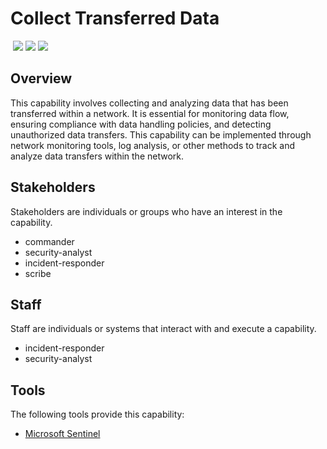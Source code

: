# Collect Transferred Data
&nbsp;![](https://img.shields.io/badge/ID-C2111-blue)&nbsp;![](https://img.shields.io/badge/Phase-Identification_%28P0002%29-blue)&nbsp;![](https://img.shields.io/badge/Category-Network-blue)
## Overview
This capability involves collecting and analyzing data that has been transferred within a network. It is essential for monitoring data flow, ensuring compliance with data handling policies, and detecting unauthorized data transfers. This capability can be implemented through network monitoring tools, log analysis, or other methods to track and analyze data transfers within the network.

## Stakeholders
Stakeholders are individuals or groups who have an interest in the capability.

- commander
- security-analyst
- incident-responder
- scribe

## Staff
Staff are individuals or systems that interact with and execute a capability.

- incident-responder
- security-analyst

## Tools
The following tools provide this capability:

- [Microsoft Sentinel](../tool/ms-sentinel/C2111.md)